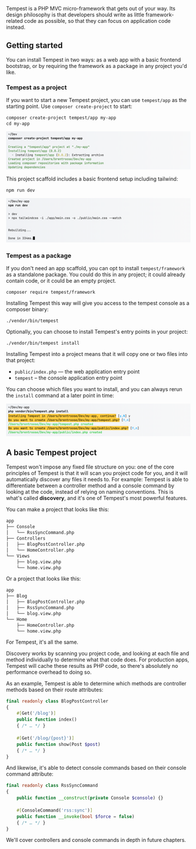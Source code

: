 Tempest is a PHP MVC micro-framework that gets out of your way. Its design philosophy is that developers should write as little framework-related code as possible, so that they can focus on application code instead.

## Getting started

You can install Tempest in two ways: as a web app with a basic frontend bootstrap, or by requiring the framework as a package in any project you'd like.

### Tempest as a project

If you want to start a new Tempest project, you can use `tempest/app` as the starting point. Use `composer create-project` to start:

```
composer create-project tempest/app my-app
cd my-app
```

![](img/01-tempest-create-project.png)

This project scaffold includes a basic frontend setup including tailwind:

```
npm run dev
```

![](img/01-tempest-npm.png)

### Tempest as a package

If you don't need an app scaffold, you can opt to install `tempest/framework` as a standalone package. You could do this in any project; it could already contain code, or it could be an empty project.

```
composer require tempest/framework
```

Installing Tempest this way will give you access to the tempest console as a composer binary:

```
./vendor/bin/tempest
```

Optionally, you can choose to install Tempest's entry points in your project:

```
./vendor/bin/tempest install
```

Installing Tempest into a project means that it will copy one or two files into that project:

- `public/index.php` — the web application entry point
- `tempest` – the console application entry point

You can choose which files you want to install, and you can always rerun the `install` command at a later point in time:

![](img/01-tempest-install.png)

## A basic Tempest project

Tempest won't impose any fixed file structure on you: one of the core principles of Tempest is that it will scan you project code for you, and it will automatically discover any files it needs to. For example: Tempest is able to differentiate between a controller method and a console command by looking at the code, instead of relying on naming conventions. This is what's called **discovery**, and it's one of Tempest's most powerful features. 

You can make a project that looks like this:

```
app
├── Console
│   └── RssSyncCommand.php
├── Controllers
│   ├── BlogPostController.php
│   └── HomeController.php
└── Views
    ├── blog.view.php
    └── home.view.php
```

Or a project that looks like this:

```
app
├── Blog
│   ├── BlogPostController.php
│   ├── RssSyncCommand.php
│   └── blog.view.php
└── Home
    ├── HomeController.php
    └── home.view.php
```

For Tempest, it's all the same.

Discovery works by scanning you project code, and looking at each file and method individually to determine what that code does. For production apps, Tempest will cache these results as PHP code, so there's absolutely no performance overhead to doing so.

As an example, Tempest is able to determine which methods are controller methods based on their route attributes:

```php
final readonly class BlogPostController
{
    #[Get('/blog')]
    public function index() 
    { /* … */ }
    
    #[Get('/blog/{post}')]
    public function show(Post $post) 
    { /* … */ }
}
```

And likewise, it's able to detect console commands based on their console command attribute:

```php
final readonly class RssSyncCommand
{
    public function __construct(private Console $console) {}

    #[ConsoleCommand('rss:sync')]
    public function __invoke(bool $force = false)  
    { /* … */ }
}
```

We'll cover controllers and console commands in depth in future chapters.